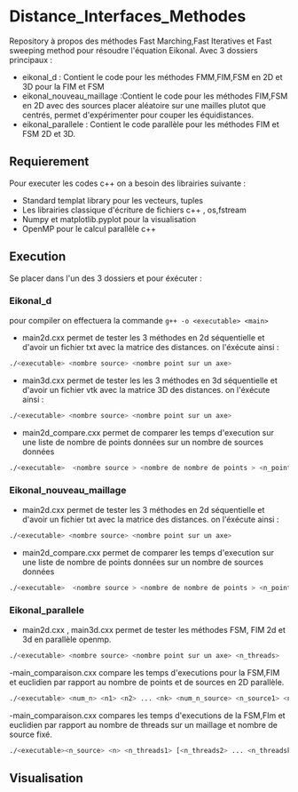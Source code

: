 # Distance_Interfaces_Methodes

Repository à propos des méthodes Fast Marching,Fast Iteratives et Fast sweeping method pour résoudre l'équation Eikonal. Avec 3 dossiers principaux :
- eikonal_d :  Contient le code pour les méthodes FMM,FIM,FSM  en 2D et 3D pour la FIM et FSM 
- eikonal_nouveau_maillage :Contient le code pour les méthodes FIM,FSM en 2D avec des sources placer aléatoire sur une mailles plutot que centrés, permet d'expérimenter pour couper les équidistances.
- eikonal_parallele : Contient le code parallèle pour les méthodes FIM et FSM 2D et 3D.


## Requierement 

Pour executer les codes c++ on a besoin des librairies suivante :
- Standard templat library pour les vecteurs, tuples
- Les librairies classique d'écriture de fichiers c++ , os,fstream 
- Numpy et matplotlib.pyplot pour la visualisation
- OpenMP pour le calcul parallèle c++

## Execution 

Se placer dans l'un des 3 dossiers et pour éxécuter :

### Eikonal_d

pour compiler on effectuera la commande  ```g++ -o <executable> <main> ``` 

- main2d.cxx permet de tester les 3 méthodes en 2d séquentielle et d'avoir un fichier txt avec la matrice des distances. on l'éxécute ainsi : 
```sh
./<executable> <nombre source> <nombre point sur un axe>
```


- main3d.cxx permet de tester les les 3 méthodes en 3d séquentielle et d'avoir un fichier vtk avec la matrice  3D des distances. on l'éxécute ainsi :
```sh
./<executable> <nombre source> <nombre point sur un axe>
```

- main2d_compare.cxx permet de comparer les temps d'execution sur une liste de nombre de points données sur un nombre de sources données 
```sh
./<executable>  <nombre source > <nombre de nombre de points > <n_point1> [<n_points2> < ...> <n_points n>]
```


### Eikonal_nouveau_maillage

- main2d.cxx permet de tester les 3 méthodes en 2d séquentielle et d'avoir un fichier txt avec la matrice des distances. on l'éxécute ainsi : 
```sh
./<executable> <nombre source> <nombre point sur un axe>
```

- main2d_compare.cxx permet de comparer les temps d'execution sur une liste de nombre de points données sur un nombre de sources données 
```sh
./<executable>  <nombre source > <nombre de nombre de points > <n_point1> [<n_points2> < ...> <n_points n>]
```


### Eikonal_parallele

- main2d.cxx , main3d.cxx permet de tester les méthodes FSM, FIM 2d et 3d en parallèle openmp.

```sh
./<executable> <nombre source> <nombre point sur un axe> <n_threads>
```

-main_comparaison.cxx compare les temps d'executions pour la FSM,FIM et euclidien par rapport au nombre de points et de sources en 2D parallèle.

```sh
./<executable> <num_n> <n1> <n2> ... <nk> <num_n_source> <n_source1> <n_source2> ... <n_sourcem>
```

-main_comparaison.cxx compares les temps d'executions de la FSM,FIm et euclidien par rapport au nombre de threads sur un maillage et nombre de source fixé. 
```sh
./<executable><n_source> <n> <n_threads1> [<n_threads2> ... <n_threadsk>]
```



## Visualisation








